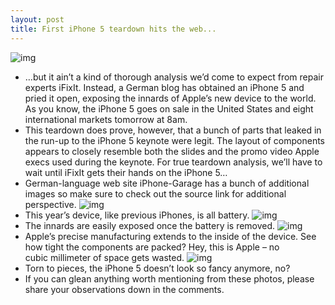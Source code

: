 ```yaml
---
layout: post
title: First iPhone 5 teardown hits the web...
---
```

![img](http://media.idownloadblog.com/wp-content/uploads/2012/09/iPhone-5-teardown-iPhone-Garage-001.jpg)
* …but it ain’t a kind of thorough analysis we’d come to expect from repair experts iFixIt. Instead, a German blog has obtained an iPhone 5 and pried it open, exposing the innards of Apple’s new device to the world. As you know, the iPhone 5 goes on sale in the United States and eight international markets tomorrow at 8am.
* This teardown does prove, however, that a bunch of parts that leaked in the run-up to the iPhone 5 keynote were legit. The layout of components appears to closely resemble both the slides and the promo video Apple execs used during the keynote. For true teardown analysis, we’ll have to wait until iFixIt gets their hands on the iPhone 5…
* German-language web site iPhone-Garage has a bunch of additional images so make sure to check out the source link for additional perspective.
![img](http://media.idownloadblog.com/wp-content/uploads/2012/09/iPhone-5-teardown-iPhone-Garage-004.jpg)
* This year’s device, like previous iPhones, is all battery.
![img](http://media.idownloadblog.com/wp-content/uploads/2012/09/iPhone-5-teardown-iPhone-Garage-005.jpg)
* The innards are easily exposed once the battery is removed.
![img](http://media.idownloadblog.com/wp-content/uploads/2012/09/iPhone-5-teardown-iPhone-Garage-003.jpg)
* Apple’s precise manufacturing extends to the inside of the device. See how tight the components are packed? Hey, this is Apple – no cubic millimeter of space gets wasted.
![img](http://media.idownloadblog.com/wp-content/uploads/2012/09/iPhone-5-teardown-iPhone-Garage-002.jpg)
* Torn to pieces, the iPhone 5 doesn’t look so fancy anymore, no?
* If you can glean anything worth mentioning from these photos, please share your observations down in the comments.

